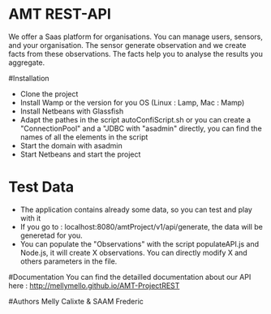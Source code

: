 AMT REST-API
===============
We offer a Saas platform for organisations. You can manage users, sensors, and your organisation.
The sensor generate observation and we create facts from these observations. The facts help you to analyse the results you aggregate.

#Installation
  * Clone the project
  * Install Wamp or the version for you OS (Linux : Lamp, Mac : Mamp)
  * Install Netbeans with Glassfish
  * Adapt the pathes in the script autoConfiScript.sh or you can create a "ConnectionPool" and a "JDBC with "asadmin" directly, you can find the names of all the elements in the script
  * Start the domain with asadmin
  * Start Netbeans and start the project
# Test Data
  * The application contains already some data, so you can test and play with it
  * If you go to : localhost:8080/amtProject/v1/api/generate, the data will be generetad for you.
  * You can populate the "Observations" with the script populateAPI.js and Node.js, it will create X observations. You can directly modify X and others parameters in the file.

#Documentation
You can find the detailled documentation about our API here : http://mellymello.github.io/AMT-ProjectREST

#Authors
Melly Calixte & SAAM Frederic
